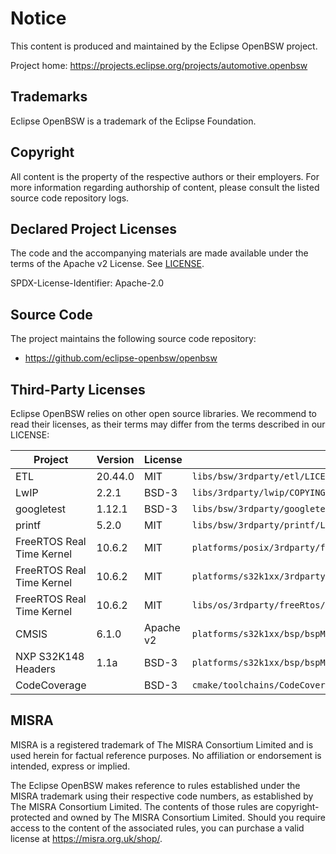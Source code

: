 # Notice

This content is produced and maintained by the Eclipse OpenBSW project.

Project home: https://projects.eclipse.org/projects/automotive.openbsw

## Trademarks

Eclipse OpenBSW is a trademark of the Eclipse Foundation.

## Copyright

All content is the property of the respective authors or their employers.
For more information regarding authorship of content, please consult the
listed source code repository logs.

## Declared Project Licenses

The code and the accompanying materials are made available under the terms
of the Apache v2 License. See [LICENSE](LICENSE).

SPDX-License-Identifier: Apache-2.0

## Source Code

The project maintains the following source code repository:

 * https://github.com/eclipse-openbsw/openbsw

## Third-Party Licenses

Eclipse OpenBSW relies on other open source libraries.
We recommend to read their licenses, as their terms may differ from the terms described in our LICENSE:

| Project                   | Version | License   | Path                                                                 |
|---------------------------|---------|-----------|----------------------------------------------------------------------|
| ETL                       | 20.44.0 | MIT       | ``libs/bsw/3rdparty/etl/LICENSE``                                    |
| LwIP                      | 2.2.1   | BSD-3     | ``libs/3rdparty/lwip/COPYING``                                       |
| googletest                | 1.12.1  | BSD-3     | ``libs/bsw/3rdparty/googletest/LICENSE``                             |
| printf                    | 5.2.0   | MIT       | ``libs/bsw/3rdparty/printf/LICENSE``                                 |
| FreeRTOS Real Time Kernel | 10.6.2  | MIT       | ``platforms/posix/3rdparty/freeRtosPosix/LICENSE.md``                |
| FreeRTOS Real Time Kernel | 10.6.2  | MIT       | ``platforms/s32k1xx/3rdparty/freertos_cm4_sysTick/LICENSE.md``       |
| FreeRTOS Real Time Kernel | 10.6.2  | MIT       | ``libs/os/3rdparty/freeRtos/LICENSE.md``                             |
| CMSIS                     | 6.1.0   | Apache v2 | ``platforms/s32k1xx/bsp/bspMcu/include/3rdparty/cmsis/LICENSE``      |
| NXP S32K148 Headers       | 1.1a    | BSD-3     | ``platforms/s32k1xx/bsp/bspMcu/include/3rdparty/nxp``                |
| CodeCoverage              |         | BSD-3     | ``cmake/toolchains/CodeCoverage.cmake``                                   |

## MISRA

MISRA is a registered trademark of The MISRA Consortium Limited and is used herein for factual reference purposes.
No affiliation or endorsement is intended, express or implied.

The Eclipse OpenBSW makes reference to rules established under the MISRA trademark using their respective code numbers, as established by The MISRA Consortium Limited.
The contents of those rules are copyright-protected and owned by The MISRA Consortium Limited.
Should you require access to the content of the associated rules, you can purchase a valid license at https://misra.org.uk/shop/.
